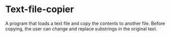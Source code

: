 # Text-file-copier
A program that loads a text file and copy the contents to another file. Before copying, the user can change and replace substrings in the original text.
